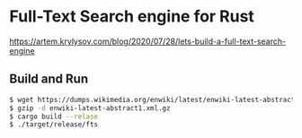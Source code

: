 # Full-Text Search engine for Rust

https://artem.krylysov.com/blog/2020/07/28/lets-build-a-full-text-search-engine

## Build and Run
```bash
$ wget https://dumps.wikimedia.org/enwiki/latest/enwiki-latest-abstract1.xml.gz
$ gzip -d enwiki-latest-abstract1.xml.gz
$ cargo build --relase
$ ./target/release/fts
```
